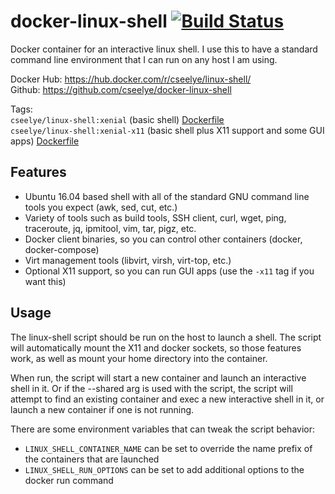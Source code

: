 # docker-linux-shell [![Build Status](https://travis-ci.org/cseelye/docker-linux-shell.svg?branch=master)](https://travis-ci.org/cseelye/docker-linux-shell)
Docker container for an interactive linux shell. I use this to have a standard command line environment that I can 
run on any host I am using.

Docker Hub: https://hub.docker.com/r/cseelye/linux-shell/  
Github: https://github.com/cseelye/docker-linux-shell

Tags:  
`cseelye/linux-shell:xenial` (basic shell) [Dockerfile](https://github.com/cseelye/docker-linux-shell/blob/xenial/Dockerfile)  
`cseelye/linux-shell:xenial-x11` (basic shell plus X11 support and some GUI apps)  [Dockerfile](https://github.com/cseelye/docker-linux-shell/blob/xenial/Dockerfile-x11)

## Features
* Ubuntu 16.04 based shell with all of the standard GNU command line tools you expect (awk, sed, cut, etc.)
* Variety of tools such as build tools, SSH client, curl, wget, ping, traceroute, jq, ipmitool, vim, tar, pigz, etc.
* Docker client binaries, so you can control other containers (docker, docker-compose)
* Virt management tools (libvirt, virsh, virt-top, etc.)
* Optional X11 support, so you can run GUI apps (use the `-x11` tag if you want this)

## Usage
The linux-shell script should be run on the host to launch a shell. The script will automatically mount the X11 and docker sockets, so those features work, as well as mount your home directory into the container.

When run, the script will start a new container and launch an interactive shell in it. Or if the --shared arg is used with the script, the script will attempt to find an existing container and exec a new interactive shell in it, or launch a new container if one is not running.

There are some environment variables that can tweak the script behavior:
* ```LINUX_SHELL_CONTAINER_NAME``` can be set to override the name prefix of the containers that are launched
* ```LINUX_SHELL_RUN_OPTIONS``` can be set to add additional options to the docker run command
